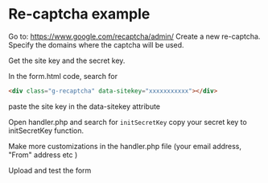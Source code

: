 
# Re-captcha example

Go to: https://www.google.com/recaptcha/admin/
Create a new re-captcha. 
Specify the domains where the captcha will be used.

Get the site key and the secret key.

In the form.html code, search for 
```html
<div class="g-recaptcha" data-sitekey="xxxxxxxxxxx"></div>
```
paste the site key in the data-sitekey attribute

Open handler.php and search for `initSecretKey` copy your secret key to initSecretKey function.

Make more customizations in the handler.php file (your email address, "From" address etc )

Upload and test the form
